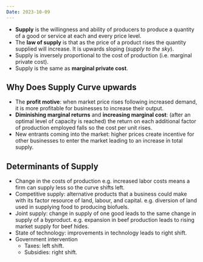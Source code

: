```yaml
---
Date: 2023-10-09
---
```

* **Supply** is the willingness and ability of producers to produce a quantity of a good or service at each and every price level.
* The **law of supply** is that as the price of a product rises the quantity supplied will increase. It is upwards sloping (*supply to the sky*).
* Supply is inversely proportional to the cost of production (i.e. marginal private cost).
* Supply is the same as **marginal private cost**.

## Why Does Supply Curve upwards

* The **profit motive**: when market price rises following increased demand, it is more profitable for businesses to increase their output.
* **Diminishing marginal returns** and **increasing marginal cost**: (after an optimal level of capacity is reached) the return on each additional factor of production employed falls so the cost per unit rises.
* New entrants coming into the market: higher prices create incentive for other businesses to enter the market leading to an increase in total supply.

## Determinants of Supply

* Change in the costs of production
e.g. increased labor costs means a firm can supply less so the curve shifts left.
* Competitive supply: alternative products that a business could make with its factor resource of land, labour, and capital.
e.g. diversion of land used in supplying food to producing biofuels.
* Joint supply: change in supply of one good leads to the same change in supply of a byproduct.
e.g. expansion in beef production leads to rising market supply for beef hides.
* State of technology: improvements in technology leads to right shift.
* Government intervention
    * Taxes: left shift.
    * Subsidies: right shift.